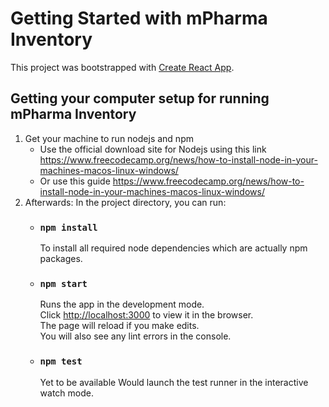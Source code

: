 # Getting Started with mPharma Inventory

This project was bootstrapped with [Create React App](https://github.com/facebook/create-react-app).

## Getting your computer setup for running mPharma Inventory
1. Get your machine to run nodejs and npm
    * Use the official download site for Nodejs using this link https://www.freecodecamp.org/news/how-to-install-node-in-your-machines-macos-linux-windows/
    * Or use this guide https://www.freecodecamp.org/news/how-to-install-node-in-your-machines-macos-linux-windows/
2. Afterwards: In the project directory, you can run:
    * ### `npm install`
        To install all required node dependencies which are actually npm packages.
    * ### `npm start`
      Runs the app in the development mode.\
      Click [http://localhost:3000](http://localhost:3000) to view it in the browser.\
      The page will reload if you make edits.\
      You will also see any lint errors in the console.
    * ### `npm test`
      Yet to be available
      Would launch the test runner in the interactive watch mode.